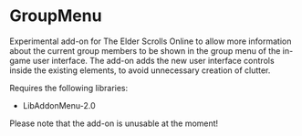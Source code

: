 # GroupMenu

Experimental add-on for The Elder Scrolls Online to allow more information about the current group members to be shown in the group menu of the in-game user interface. The add-on adds the new user interface controls inside the existing elements, to avoid unnecessary creation of clutter.

Requires the following libraries:

* LibAddonMenu-2.0

Please note that the add-on is unusable at the moment!
